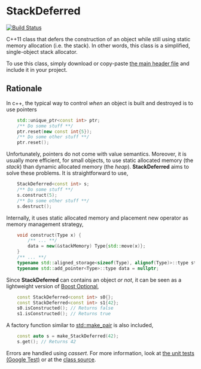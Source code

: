 # StackDeferred

[![Build Status](https://travis-ci.org/klalumiere/StackDeferred.svg?branch=master)](https://travis-ci.org/klalumiere/StackDeferred/)

C++11 class that defers the construction of an object while still using static memory allocation (i.e. the stack). In other words, this class is a simplified, single-object stack allocator.

To use this class, simply download or copy-paste [the main header file](https://github.com/klalumiere/StackDeferred/blob/master/include/StackDeferred.h) and include it in your project.

## Rationale

In c++, the typical way to control *when* an object is built and destroyed is to use pointers

```c++
	std::unique_ptr<const int> ptr;
	/** Do some stuff **/
	ptr.reset(new const int{5});
	/** Do some other stuff **/
	ptr.reset();
```

Unfortunately, pointers do not come with value semantics. Moreover, it is usually more efficient, for small objects, to use static allocated memory (the *stack*) than dynamic allocated memory (the *heap*). **StackDeferred** aims to solve these problems. It is straightforward to use,

```c++
	StackDeferred<const int> s;
	/** Do some stuff **/
    s.construct(5);
	/** Do some other stuff **/
    s.destruct();
```

Internally, it uses static allocated memory and placement new operator as memory management strategy,

```c++
	void construct(Type x) {
        /** ... **/
        data = new(&stackMemory) Type{std::move(x)};
    }
    /** ... **/
    typename std::aligned_storage<sizeof(Type), alignof(Type)>::type stackMemory;
    typename std::add_pointer<Type>::type data = nullptr;
```

Since **StackDeferred** can contains an object *or not*, it can be seen as a lightweight version of [Boost Optional](http://www.boost.org/doc/libs/1_61_0/libs/optional/doc/html/index.html),

```c++
	const StackDeferred<const int> s0{};
	const StackDeferred<const int> s1{42};
	s0.isConstructed(); // Returns false
	s1.isConstructed(); // Returns true
```

A factory function similar to [std::make_pair](http://en.cppreference.com/w/cpp/utility/pair/make_pair) is also included,

```c++
	const auto s = make_StackDeferred(42);
    s.get(); // Returns 42
```

Errors are handled using *cassert*. For more information, look at [the unit tests (Google Test)](https://github.com/klalumiere/StackDeferred/blob/master/src/StackDeferred_tests.cpp) or at the [class source](https://github.com/klalumiere/StackDeferred/blob/master/include/StackDeferred.h).
